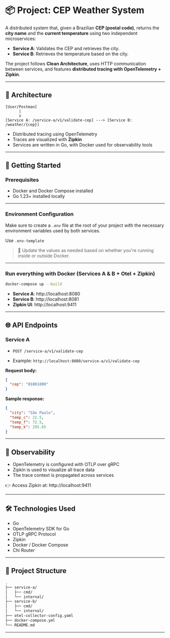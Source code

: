 # 📦 Project: CEP Weather System

A distributed system that, given a Brazilian **CEP (postal code)**, returns the **city name** and the **current temperature** using two independent microservices:

- **Service A**: Validates the CEP and retrieves the city.
- **Service B**: Retrieves the temperature based on the city.

The project follows **Clean Architecture**, uses HTTP communication between services, and features **distributed tracing with OpenTelemetry + Zipkin**.

---

## 🧱 Architecture

```text
[User/Postman]
      |
      v
[Service A: /service-a/v1/validate-cep] ---> [Service B: /weather/{cep}]
```

- Distributed tracing using OpenTelemetry
- Traces are visualized with **Zipkin**
- Services are written in Go, with Docker used for observability tools

---

## 🚀 Getting Started

### Prerequisites

- Docker and Docker Compose installed
- Go 1.23+ installed locally

---

### Environment Configuration

Make sure to create a `.env` file at the root of your project with the necessary environment variables used by both services.

Use `.env-template`

> 🔧 Update the values as needed based on whether you're running inside or outside Docker.


---

### Run everything with Docker (Services A & B + Otel + Zipkin)

```bash
docker-compose up --build
```

- **Service A**: http://localhost:8080  
- **Service B**: http://localhost:8081  
- **Zipkin UI**: http://localhost:9411  

---

## 🌐 API Endpoints

### Service A

- `POST /service-a/v1/validate-cep`

- Example: `http://localhost:8080/service-a/v1/validate-cep`

**Request body:**

```json
{
  "cep": "01001000"
}
```

**Sample response:**

```json
{
  "city": "São Paulo",
  "temp_c": 22.5,
  "temp_f": 72.5,
  "temp_k": 295.65
}
```

---

## 📡 Observability

- OpenTelemetry is configured with OTLP over gRPC
- Zipkin is used to visualize all trace data
- The trace context is propagated across services

👉 Access Zipkin at: http://localhost:9411

---

## 🛠️ Technologies Used

- Go
- OpenTelemetry SDK for Go
- OTLP gRPC Protocol
- Zipkin
- Docker / Docker Compose
- Chi Router

---

## 📁 Project Structure

```bash
.
├── service-a/
│   ├── cmd/
│   └── internal/
├── service-b/
│   ├── cmd/
│   └── internal/
├── otel-collector-config.yaml
├── docker-compose.yml
└── README.md
```

---
